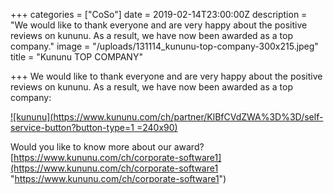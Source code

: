 +++
categories = ["CoSo"]
date = 2019-02-14T23:00:00Z
description = "We would like to thank everyone and are very happy about the positive reviews on kununu. As a result, we have now been awarded as a top company."
image = "/uploads/131114_kununu-top-company-300x215.jpeg"
title = "Kununu TOP COMPANY"

+++
We would like to thank everyone and are very happy about the positive reviews on kununu. As a result, we have now been awarded as a top company:

[![kununu](https://www.kununu.com/ch/partner/KlBfCVdZWA%3D%3D/self-service-button?button-type=1 =240x90)](https://www.kununu.com/ch/corporate-software1?utm_source=widget&utm_campaign=widget_selfservice_scoresmall)

Would you like to know more about our award?[https://www.kununu.com/ch/corporate-software1](https://www.kununu.com/ch/corporate-software1 "https://www.kununu.com/ch/corporate-software1")